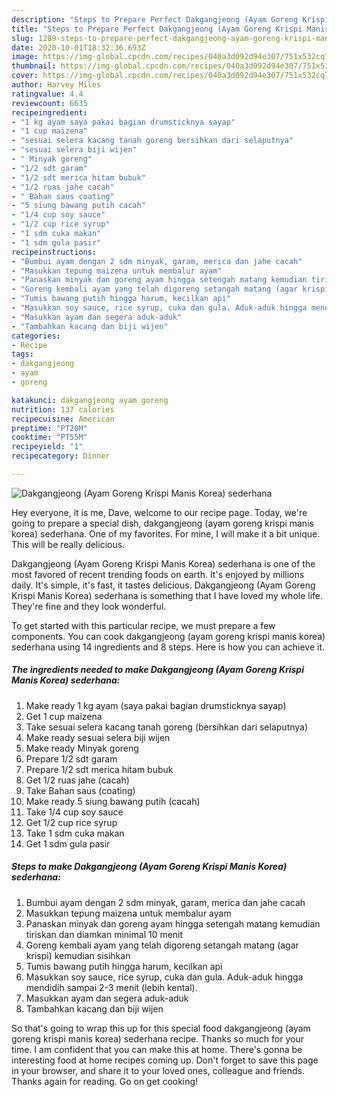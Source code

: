 ```yaml
---
description: "Steps to Prepare Perfect Dakgangjeong (Ayam Goreng Krispi Manis Korea) sederhana"
title: "Steps to Prepare Perfect Dakgangjeong (Ayam Goreng Krispi Manis Korea) sederhana"
slug: 1289-steps-to-prepare-perfect-dakgangjeong-ayam-goreng-krispi-manis-korea-sederhana
date: 2020-10-01T18:32:36.693Z
image: https://img-global.cpcdn.com/recipes/040a3d092d94e307/751x532cq70/dakgangjeong-ayam-goreng-krispi-manis-korea-sederhana-foto-resep-utama.jpg
thumbnail: https://img-global.cpcdn.com/recipes/040a3d092d94e307/751x532cq70/dakgangjeong-ayam-goreng-krispi-manis-korea-sederhana-foto-resep-utama.jpg
cover: https://img-global.cpcdn.com/recipes/040a3d092d94e307/751x532cq70/dakgangjeong-ayam-goreng-krispi-manis-korea-sederhana-foto-resep-utama.jpg
author: Harvey Miles
ratingvalue: 4.4
reviewcount: 6635
recipeingredient:
- "1 kg ayam saya pakai bagian drumsticknya sayap"
- "1 cup maizena"
- "sesuai selera kacang tanah goreng bersihkan dari selaputnya"
- "sesuai selera biji wijen"
- " Minyak goreng"
- "1/2 sdt garam"
- "1/2 sdt merica hitam bubuk"
- "1/2 ruas jahe cacah"
- " Bahan saus coating"
- "5 siung bawang putih cacah"
- "1/4 cup soy sauce"
- "1/2 cup rice syrup"
- "1 sdm cuka makan"
- "1 sdm gula pasir"
recipeinstructions:
- "Bumbui ayam dengan 2 sdm minyak, garam, merica dan jahe cacah"
- "Masukkan tepung maizena untuk membalur ayam"
- "Panaskan minyak dan goreng ayam hingga setengah matang kemudian tiriskan dan diamkan minimal 10 menit"
- "Goreng kembali ayam yang telah digoreng setangah matang (agar krispi) kemudian sisihkan"
- "Tumis bawang putih hingga harum, kecilkan api"
- "Masukkan soy sauce, rice syrup, cuka dan gula. Aduk-aduk hingga mendidih sampai 2-3 menit (lebih kental)."
- "Masukkan ayam dan segera aduk-aduk"
- "Tambahkan kacang dan biji wijen"
categories:
- Recipe
tags:
- dakgangjeong
- ayam
- goreng

katakunci: dakgangjeong ayam goreng 
nutrition: 137 calories
recipecuisine: American
preptime: "PT20M"
cooktime: "PT55M"
recipeyield: "1"
recipecategory: Dinner

---
```



![Dakgangjeong (Ayam Goreng Krispi Manis Korea) sederhana](https://img-global.cpcdn.com/recipes/040a3d092d94e307/751x532cq70/dakgangjeong-ayam-goreng-krispi-manis-korea-sederhana-foto-resep-utama.jpg)

Hey everyone, it is me, Dave, welcome to our recipe page. Today, we're going to prepare a special dish, dakgangjeong (ayam goreng krispi manis korea) sederhana. One of my favorites. For mine, I will make it a bit unique. This will be really delicious.



Dakgangjeong (Ayam Goreng Krispi Manis Korea) sederhana is one of the most favored of recent trending foods on earth. It's enjoyed by millions daily. It's simple, it's fast, it tastes delicious. Dakgangjeong (Ayam Goreng Krispi Manis Korea) sederhana is something that I have loved my whole life. They're fine and they look wonderful.


To get started with this particular recipe, we must prepare a few components. You can cook dakgangjeong (ayam goreng krispi manis korea) sederhana using 14 ingredients and 8 steps. Here is how you can achieve it.

<!--inarticleads1-->

##### The ingredients needed to make Dakgangjeong (Ayam Goreng Krispi Manis Korea) sederhana:

1. Make ready 1 kg ayam (saya pakai bagian drumsticknya sayap)
1. Get 1 cup maizena
1. Take sesuai selera kacang tanah goreng (bersihkan dari selaputnya)
1. Make ready sesuai selera biji wijen
1. Make ready  Minyak goreng
1. Prepare 1/2 sdt garam
1. Prepare 1/2 sdt merica hitam bubuk
1. Get 1/2 ruas jahe (cacah)
1. Take  Bahan saus (coating)
1. Make ready 5 siung bawang putih (cacah)
1. Take 1/4 cup soy sauce
1. Get 1/2 cup rice syrup
1. Take 1 sdm cuka makan
1. Get 1 sdm gula pasir




<!--inarticleads2-->

##### Steps to make Dakgangjeong (Ayam Goreng Krispi Manis Korea) sederhana:

1. Bumbui ayam dengan 2 sdm minyak, garam, merica dan jahe cacah
1. Masukkan tepung maizena untuk membalur ayam
1. Panaskan minyak dan goreng ayam hingga setengah matang kemudian tiriskan dan diamkan minimal 10 menit
1. Goreng kembali ayam yang telah digoreng setangah matang (agar krispi) kemudian sisihkan
1. Tumis bawang putih hingga harum, kecilkan api
1. Masukkan soy sauce, rice syrup, cuka dan gula. Aduk-aduk hingga mendidih sampai 2-3 menit (lebih kental).
1. Masukkan ayam dan segera aduk-aduk
1. Tambahkan kacang dan biji wijen




So that's going to wrap this up for this special food dakgangjeong (ayam goreng krispi manis korea) sederhana recipe. Thanks so much for your time. I am confident that you can make this at home. There's gonna be interesting food at home recipes coming up. Don't forget to save this page in your browser, and share it to your loved ones, colleague and friends. Thanks again for reading. Go on get cooking!
